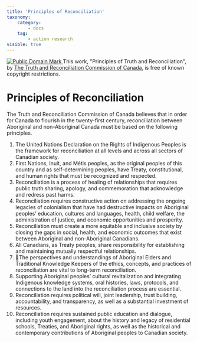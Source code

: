 ```yaml
---
title: 'Principles of Reconciliation'
taxonomy:
    category:
        - docs
    tag:
        - action research
visible: true
---
```


<p xmlns:dct="http://purl.org/dc/terms/">
<a rel="license" href="http://creativecommons.org/publicdomain/mark/1.0/">
<img src="http://i.creativecommons.org/p/mark/1.0/88x31.png"
     style="border-style: none;" alt="Public Domain Mark" />
</a>
This work, <span property="dct:title">"Principles of Truth and Reconciliation"</span>, by <a href="http://nctr.ca/assets/reports/Final%20Reports/Principles_English_Web.pdf" rel="dct:creator"><span property="dct:title">The Truth and Reconciliation Commission of Canada</span></a>, is free of known copyright restrictions.
</p>


# Principles of Reconciliation
The Truth and Reconciliation Commission of Canada believes that in order for Canada to flourish in the twenty-first century, reconciliation between Aboriginal and non-Aboriginal Canada must be based on the following principles.
1. The United Nations Declaration on the Rights of Indigenous Peoples is the framework for reconciliation at all levels and across all sectors of Canadian society.
2. First Nations, Inuit, and Métis peoples, as the original peoples of this country and as self-determining peoples, have Treaty, constitutional, and human rights that must be recognized and respected.
3. Reconciliation is a process of healing of relationships that requires public truth sharing, apology, and commemoration that acknowledge and redress past harms.
4. Reconciliation requires constructive action on addressing the ongoing legacies of colonialism that have had destructive impacts on Aboriginal peoples’ education, cultures and languages, health, child welfare, the administration of justice, and economic opportunities and prosperity.
5. Reconciliation must create a more equitable and inclusive society by closing the gaps in social, health, and economic outcomes that exist between Aboriginal and non-Aboriginal Canadians.
6. All Canadians, as Treaty peoples, share responsibility for establishing and maintaining mutually respectful relationships.
7. The perspectives and understandings of Aboriginal Elders and Traditional Knowledge Keepers of the ethics, concepts, and practices of reconciliation are vital to long-term reconciliation.
8. Supporting Aboriginal peoples’ cultural revitalization and integrating Indigenous knowledge systems, oral histories, laws, protocols, and connections to the land into the reconciliation process are essential.
9. Reconciliation requires political will, joint leadership, trust building, accountability, and transparency, as well as a substantial investment of resources.
10. Reconciliation requires sustained public education and dialogue, including youth engagement, about the history and legacy of residential schools, Treaties, and Aboriginal rights, as well as the historical and contemporary contributions of Aboriginal peoples to Canadian society.
